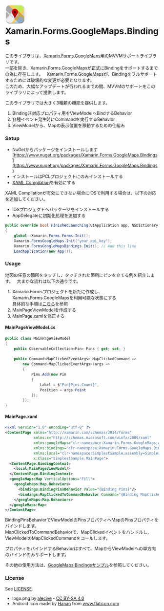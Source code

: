 # ![](logo.png) Xamarin.Forms.GoogleMaps.Bindings

このライブラリは、[Xamarin.Forms.GoogleMaps](https://github.com/amay077/Xamarin.Forms.GoogleMaps)用のMVVMサポートライブラリです。  
一部を除き、Xamarin.Forms.GoogleMapsが正式にBindingをサポートするまでの為に存在します。  
Xamarin.Forms.GoogleMapsが、Bindingをフルサポートするためには破壊的な変更が必要となります。  
このため、大幅なアップデートが行われるまでの間、MVVMのサポートをこのライブラリによって提供します。  

このライブラリでは大きく3種類の機能を提供します。  

1. Binding非対応プロパティ用をViewModelへBindするBehavior  
1. 各種イベント発生時にCommandを実行するBehavior  
1. ViewModelから、Mapの表示位置を移動するための仕組み  

### Setup  

* NuGetからパッケージをインストールします
[https://www.nuget.org/packages/Xamarin.Forms.GoogleMaps.Bindings](https://www.nuget.org/packages/Xamarin.Forms.GoogleMaps.Bindings)
* インストールはPCLプロジェクトにのみインストールする  
* [XAML Compilation](https://developer.xamarin.com/guides/xamarin-forms/xaml/xamlc/)を有効にする  

XAML Compilationが有効にできない場合にiOSで利用する場合は、以下の対応を追加してください。  

* iOSプロジェクトへパッケージをインストールする  
* AppDelegateに初期化処理を追加する  

```cs
public override bool FinishedLaunching(UIApplication app, NSDictionary options)
{
    global::Xamarin.Forms.Forms.Init();
    Xamarin.FormsGoogleMaps.Init("your_api_key");
    Xamarin.FormsGoogleMapsBindings.Init(); // Add this line
    LoadApplication(new App());
```

### Usage  

地図の任意の箇所をタッチし、タッチされた箇所にピンを立てる例を紹介します。  
大まかな流れは以下の通りです。  

1. Xamarin.Formsプロジェクトを新たに作成し、Xamarin.Forms.GoogleMapsを利用可能な状態にする  
具体的な手順は[こちら](https://github.com/amay077/Xamarin.Forms.GoogleMaps)を参照
1. MainPageViewModelを作成する  
2. MainPage.xamlを修正する  

#### MainPageViewModel.cs  

```cs
public class MainPageViewModel
{
    public ObservableCollection<Pin> Pins { get; set; }

    public Command<MapClickedEventArgs> MapClickedCommand => 
        new Command<MapClickedEventArgs>(args =>
        {
            Pins.Add(new Pin
            {
                Label = $"Pin{Pins.Count}",
                Position = args.Point
            });
        });
}
```

#### MainPage.xaml

```xml
<?xml version="1.0" encoding="utf-8" ?>
<ContentPage xmlns="http://xamarin.com/schemas/2014/forms"
             xmlns:x="http://schemas.microsoft.com/winfx/2009/xaml"
             xmlns:googleMaps="clr-namespace:Xamarin.Forms.GoogleMaps;assembly=Xamarin.Forms.GoogleMaps"
             xmlns:bindings="clr-namespace:Xamarin.Forms.GoogleMaps.Bindings;assembly=Xamarin.Forms.GoogleMaps.Bindings"
             xmlns:local="clr-namespace:SimplestSample;assembly=SimplestSample"
             x:Class="SimplestSample.MainPage">
  <ContentPage.BindingContext>
    <local:MainPageViewModel/>
  </ContentPage.BindingContext>
  <googleMaps:Map VerticalOptions="Fill">
    <googleMaps:Map.Behaviors>
      <bindings:BindingPinsBehavior Value="{Binding Pins}"/>
      <bindings:MapClickedToCommandBehavior Command="{Binding MapClickedCommand}"/>
    </googleMaps:Map.Behaviors>
  </googleMaps:Map>
</ContentPage>
```

BindingPinsBehaviorでViewModelのPinsプロパティへMapのPinsプロパティをバインドします。  
MapClickedToCommandBehaviorで、MapClickedイベントをハンドルし、ViewModelのMapClickedCommandをコールします。  

プロパティをバインドするBehaviorはすべて、MapからViewModelへの単方向のバインドのみサポートします。

その他の使用方法は、[GoogleMaps.Bindingsサンプル](https://github.com/nuitsjp/Xamarin.Forms.GoogleMaps.Bindings/tree/master/Sample/GoogleMaps.Bindings/GoogleMaps.Bindings)を参照してください。  


### License

See [LICENSE](LICENSE).

* logo.png by [alecive](http://www.iconarchive.com/show/flatwoken-icons-by-alecive.html) - [CC BY-SA 4.0](https://creativecommons.org/licenses/by-sa/4.0/deed)
* Android Icon made by [Hanan](http://www.flaticon.com/free-icon/android_109464) from www.flaticon.com
